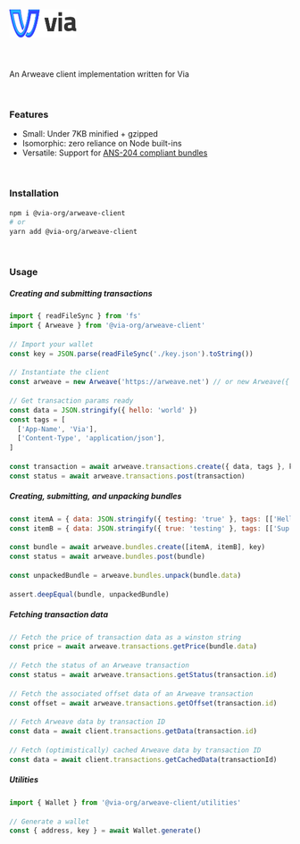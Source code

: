 # <a href='https://via.dev'><img src='logo.png' height='50' alt='Redux Logo' /></a>

<br>

An Arweave client implementation written for Via

<br>

### Features

- Small: Under 7KB minified + gzipped
- Isomorphic: zero reliance on Node built-ins
- Versatile: Support for [ANS-204 compliant bundles](https://github.com/ArweaveTeam/arweave-standards/blob/master/ans/ANS-104.md)

<br>

### Installation

```sh
npm i @via-org/arweave-client
# or
yarn add @via-org/arweave-client
```

<br>

### Usage

##### Creating and submitting transactions

```js
import { readFileSync } from 'fs'
import { Arweave } from '@via-org/arweave-client'

// Import your wallet
const key = JSON.parse(readFileSync('./key.json').toString())

// Instantiate the client
const arweave = new Arweave('https://arweave.net') // or new Arweave({ protocol: 'https', host: 'arweave.net' })

// Get transaction params ready
const data = JSON.stringify({ hello: 'world' })
const tags = [
  ['App-Name', 'Via'],
  ['Content-Type', 'application/json'],
]

const transaction = await arweave.transactions.create({ data, tags }, key)
const status = await arweave.transactions.post(transaction)
```

##### Creating, submitting, and unpacking bundles

```js
const itemA = { data: JSON.stringify({ testing: 'true' }, tags: [['Hello', 'World']])
const itemB = { data: JSON.stringify({ true: 'testing' }, tags: [['Sup', 'Earth']])

const bundle = await arweave.bundles.create([itemA, itemB], key)
const status = await arweave.bundles.post(bundle)

const unpackedBundle = arweave.bundles.unpack(bundle.data)

assert.deepEqual(bundle, unpackedBundle)
```

##### Fetching transaction data

```js
// Fetch the price of transaction data as a winston string
const price = await arweave.transactions.getPrice(bundle.data)

// Fetch the status of an Arweave transaction
const status = await arweave.transactions.getStatus(transaction.id)

// Fetch the associated offset data of an Arweave transaction
const offset = await arweave.transactions.getOffset(transaction.id)

// Fetch Arweave data by transaction ID
const data = await client.transactions.getData(transaction.id)

// Fetch (optimistically) cached Arweave data by transaction ID
const data = await client.transactions.getCachedData(transactionId)
```

##### Utilities

```js
import { Wallet } from '@via-org/arweave-client/utilities'

// Generate a wallet
const { address, key } = await Wallet.generate()
```
